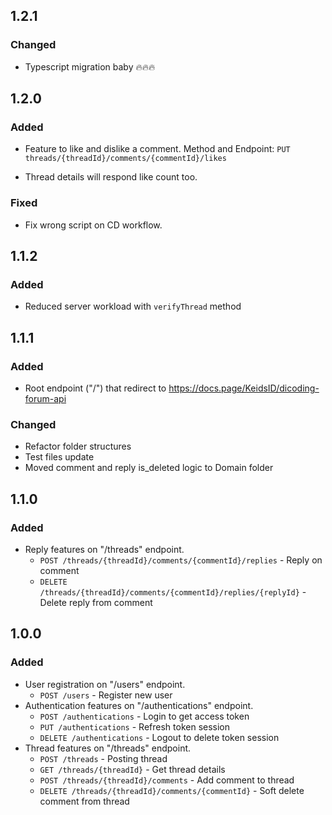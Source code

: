 ## 1.2.1

### Changed

- Typescript migration baby 🔥🔥🔥

## 1.2.0

### Added

- Feature to like and dislike a comment.
  Method and Endpoint: `PUT threads/{threadId}/comments/{commentId}/likes`

- Thread details will respond like count too.

### Fixed

- Fix wrong script on CD workflow.

## 1.1.2

### Added

- Reduced server workload with `verifyThread` method

## 1.1.1

### Added

- Root endpoint ("/") that redirect to
  https://docs.page/KeidsID/dicoding-forum-api

### Changed

- Refactor folder structures
- Test files update
- Moved comment and reply is_deleted logic to Domain folder

## 1.1.0

### Added

- Reply features on "/threads" endpoint.
  - `POST /threads/{threadId}/comments/{commentId}/replies` - Reply on comment
  - `DELETE /threads/{threadId}/comments/{commentId}/replies/{replyId}` - Delete
    reply from comment

## 1.0.0

### Added

- User registration on "/users" endpoint.
  - `POST /users` - Register new user
- Authentication features on "/authentications" endpoint.
  - `POST /authentications` - Login to get access token
  - `PUT /authentications` - Refresh token session
  - `DELETE /authentications` - Logout to delete token session
- Thread features on "/threads" endpoint.
  - `POST /threads` - Posting thread
  - `GET /threads/{threadId}` - Get thread details
  - `POST /threads/{threadId}/comments` - Add comment to thread
  - `DELETE /threads/{threadId}/comments/{commentId}` - Soft delete comment from
    thread
